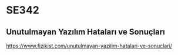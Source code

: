 # SE342

## Unutulmayan Yazılım Hataları ve Sonuçları
https://www.fizikist.com/unutulmayan-yazilim-hatalari-ve-sonuclari/
